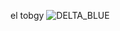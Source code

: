 el tobgy
![DELTA_BLUE](https://github.com/Abdulhamid0701/GP---FLEXPICK/assets/164815339/e1b0df9d-0932-4a07-8ea0-63d34f835f36)
